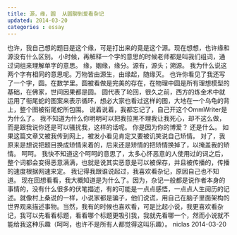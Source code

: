 ```yaml
---
title: 源，缘，圆  从圆聊到爱看杂记
updated: 2014-03-20
categories : essay
---
```

也许，我自己想的题目是这个缘，可是打出来的竟是这个源。现在想想，也许缘和源没有什么区别。
小时候，再解释一个字的意思的时候老师都是叫我们组词，通过词组来理解单字的意思。
缘，姻缘，缘分。源有，源头；溯源。
我为什么说这两个字有相同的意思呢。万物皆由源生，由缘起，随缘灭。
也许你看见了我还写了一个字，圆。在数学里。圆被看做是完美的存在，在物理中圆是所有理想模型的基础，在佛家，世间因果都是圆。
圆代表了轮回，很久之前，西方的炼金术中就运用了衔尾蛇的图案来表示循环，想必大家也看过这样的图，大地在一个乌龟的背上，整个图被衔尾蛇所包围。
说着说着，我都忘记了，自己开这个OmmWriter是为什么了。
我不知道为什么你明明可以把我拉黑不理我让我死心，却不这么做，而是跟我说你还是可以骚扰我，这样的话呢。
你是因为你的博爱？
还是什么。
如果这篇文章又被我传到网上，被发小看见肯定又要被讥笑说自己矫情。
对了，我原来是想说把题目换成矫情来着的，后来还是矫情的把矫情换掉了，以掩盖我的矫情。
呵呵。
我快不知道这个呵呵的意思了，太多心怀恶意的人使用过的词之后，整个词都会变得恶意满满，也就是说其实恶意是可以被保存，并且被传播的，传播的速度根据网速来定。
我记得我跟谁说起过，我喜欢看杂记，原因自己也不知道。
现在回想看看，我大概知道是为什么了。因为，杂记一般都是说作者本身的事情的，没有什么很多的伏笔描述，有的可能是一点点感悟，一点点人生阅历的记述。就像村上桑说的一样，小说家都是骗子，他们说谎，用自己在脑子里面架构的世界观来描述事物。当然，我有的时候也喜欢看，可是比起小说，我更喜欢看杂记，我可以先看看标题，看看哪个标题更吸引我，我就先看哪一个，然而小说就不能给我这种乐趣（呵呵，也许不是所有人都觉得这叫乐趣）。
niclas
2014-03-20

